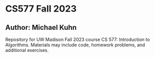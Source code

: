 # CS577 Fall 2023
## Author: Michael Kuhn
Repository for UW Madison Fall 2023 course CS 577: Introduction to Algorithms. Materials may include code, homework problems, and additional exercises.
